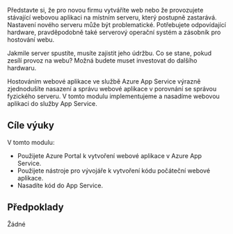 Představte si, že pro novou firmu vytváříte web nebo že provozujete stávající webovou aplikaci na místním serveru, který postupně zastarává. Nastavení nového serveru může být problematické. Potřebujete odpovídající hardware, pravděpodobně také serverový operační systém a zásobník pro hostování webu.

Jakmile server spustíte, musíte zajistit jeho údržbu. Co se stane, pokud zesílí provoz na webu? Možná budete muset investovat do dalšího hardwaru.

Hostováním webové aplikace ve službě Azure App Service výrazně zjednodušíte nasazení a správu webové aplikace v porovnání se správou fyzického serveru. V tomto modulu implementujeme a nasadíme webovou aplikaci do služby App Service.

## <a name="learning-objectives"></a>Cíle výuky

V tomto modulu:

- Použijete Azure Portal k vytvoření webové aplikace v Azure App Service.
- Použijete nástroje pro vývojáře k vytvoření kódu počáteční webové aplikace.
- Nasadíte kód do App Service.

## <a name="prerequisites"></a>Předpoklady  

Žádné
